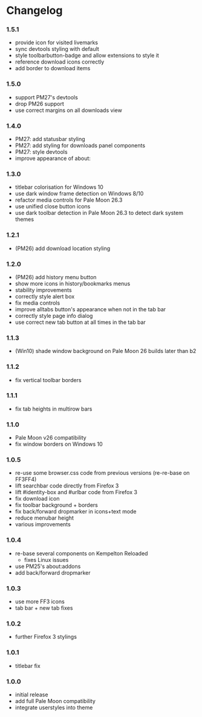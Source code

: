 # Changelog

### 1.5.1
- provide icon for visited livemarks
- sync devtools styling with default
- style toolbarbutton-badge and allow extensions to style it
- reference download icons correctly
- add border to download items

### 1.5.0
- support PM27's devtools
- drop PM26 support
- use correct margins on all downloads view

### 1.4.0
- PM27: add statusbar styling
- PM27: add styling for downloads panel components
- PM27: style devtools
- improve appearance of about:

### 1.3.0
- titlebar colorisation for Windows 10
- use dark window frame detection on Windows 8/10
- refactor media controls for Pale Moon 26.3
- use unified close button icons
- use dark toolbar detection in Pale Moon 26.3 to detect dark system themes

### 1.2.1
- (PM26) add download location styling

### 1.2.0
- (PM26) add history menu button
- show more icons in history/bookmarks menus
- stability improvements
- correctly style alert box
- fix media controls
- improve alltabs button's appearance when not in the tab bar
- correctly style page info dialog
- use correct new tab button at all times in the tab bar

### 1.1.3
- (Win10) shade window background on Pale Moon 26 builds later than b2

### 1.1.2
- fix vertical toolbar borders

### 1.1.1
- fix tab heights in multirow bars

### 1.1.0
- Pale Moon v26 compatibility
- fix window borders on Windows 10

### 1.0.5
- re-use some browser.css code from previous versions (re-re-base on FF3FF4)
- lift searchbar code directly from Firefox 3
- lift #identity-box and #urlbar code from Firefox 3
- fix download icon
- fix toolbar background + borders
- fix back/forward dropmarker in icons+text mode
- reduce menubar height
- various improvements

### 1.0.4
- re-base several components on Kempelton Reloaded
  - fixes Linux issues
- use PM25's about:addons
- add back/forward dropmarker

### 1.0.3
- use more FF3 icons
- tab bar + new tab fixes

### 1.0.2
- further Firefox 3 stylings

### 1.0.1
- titlebar fix

### 1.0.0
- initial release
- add full Pale Moon compatibility
- integrate userstyles into theme